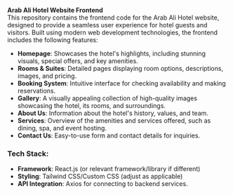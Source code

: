 **Arab Ali Hotel Website Frontend**  
This repository contains the frontend code for the Arab Ali Hotel website, designed to provide a seamless user experience for hotel guests and visitors. Built using modern web development technologies, the frontend includes the following features:  

- **Homepage**: Showcases the hotel's highlights, including stunning visuals, special offers, and key amenities.  
- **Rooms & Suites**: Detailed pages displaying room options, descriptions, images, and pricing.  
- **Booking System**: Intuitive interface for checking availability and making reservations.  
- **Gallery**: A visually appealing collection of high-quality images showcasing the hotel, its rooms, and surroundings.  
- **About Us**: Information about the hotel's history, values, and team.  
- **Services**: Overview of the amenities and services offered, such as dining, spa, and event hosting.  
- **Contact Us**: Easy-to-use form and contact details for inquiries.  

### Tech Stack:
- **Framework**: React.js (or relevant framework/library if different)  
- **Styling**: Tailwind CSS/Custom CSS (adjust as applicable)  
- **API Integration**: Axios for connecting to backend services.  

